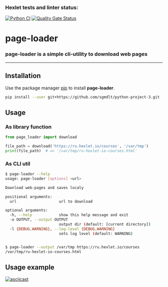### Hexlet tests and linter status:
[![Python CI](https://github.com/sgmdlt/python-project-3/actions/workflows/python-ci.yml/badge.svg)](https://github.com/sgmdlt/python-project-3/actions/workflows/python-ci.yml)
[![Quality Gate Status](https://sonarcloud.io/api/project_badges/measure?project=sgmdlt_python-project-3&metric=alert_status)](https://sonarcloud.io/summary/new_code?id=sgmdlt_python-project-3)

# page-loader
### **page-loader** is a simple cli-utility to download web pages
---
## Installation

Use the package manager [pip](https://pip.pypa.io/en/stable/) to install **page-loader**.

```bash
pip install --user git+https://github.com/sgmdlt/python-project-3.git
```

## Usage

### As library function

```python
from page_loader import download

file_path = download('https://ru.hexlet.io/courses', '/var/tmp')
print(file_path)  # => '/var/tmp/ru-hexlet-io-courses.html'
```

### As CLI util

```bash
$ page-loader --help
usage: page-loader [options] <url>

Download web-pages and saves localy

positional arguments:
  url                   url to download

optional arguments:
  -h, --help            show this help message and exit
  -o OUTPUT, --output OUTPUT
                        output dir (default: [current directory])
  -l {DEBUG,WARNING}, --log-level {DEBUG,WARNING}
                        sets log level (default: WARNING)


$ page-loader --output /var/tmp https://ru.hexlet.io/courses
/var/tmp/ru-hexlet-io-courses.html
```

## Usage example

[![asciicast](https://asciinema.org/a/OQojp3sUpmiDATbTwMCJKnqaC.svg)](https://asciinema.org/a/OQojp3sUpmiDATbTwMCJKnqaC)
